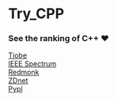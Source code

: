 # Try_CPP

### See the ranking of C++ :heart:
[Tiobe](https://www.tiobe.com/tiobe-index/)</br>
[IEEE Spectrum](https://spectrum.ieee.org/computing/software/the-top-programming-languages-2019)</br>
[Redmonk](https://redmonk.com/sogrady/2017/06/08/language-rankings-6-17/)</br>
[ZDnet](https://www.zdnet.com/article/which-programming-languages-are-most-popular-and-what-does-that-even-mean/)</br>
[Pypl](http://pypl.github.io/PYPL.html)</br>
